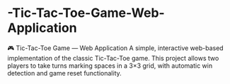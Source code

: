 # -Tic-Tac-Toe-Game-Web-Application
🎮 Tic-Tac-Toe Game — Web Application A simple, interactive web-based implementation of the classic Tic-Tac-Toe game. This project allows two players to take turns marking spaces in a 3×3 grid, with automatic win detection and game reset functionality.
